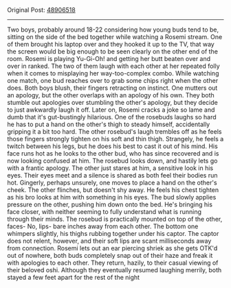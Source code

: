 Original Post: [48906518](https://warosu.org/vt/thread/S48901537#p48906518)
***
Two boys, probably around 18-22 considering how young buds tend to be, sitting on the side of the bed together while watching a Rosemi stream. One of them brought his laptop over and they hooked it up to the TV, that way the screen would be big enough to be seen clearly on the other end of the room. Rosemi is playing Yu-Gi-Oh! and getting her butt beaten over and over in ranked. The two of them laugh with each other at her repeated folly when it comes to misplaying her way-too-complex combo. While watching one match, one bud reaches over to grab some chips right when the other does. Both boys blush, their fingers retracting on instinct. One mutters out an apology, but the other overlaps with an apology of his own. They both stumble out apologies over stumbling the other's apology, but they decide to just awkwardly laugh it off.
Later on, Rosemi cracks a joke so lame and dumb that it's gut-bustingly hilarious. One of the rosebuds laughs so hard he has to put a hand on the other's thigh to steady himself, accidentally gripping it a bit too hard. The other rosebud's laugh trembles off as he feels those fingers strongly tighten on his soft and thin thigh. Strangely, he feels a twitch between his legs, but he does his best to cast it out of his mind. His face runs hot as he looks to the other bud, who has since recovered and is now looking confused at him. The rosebud looks down, and hastily lets go with a frantic apology. The other just stares at him, a sensitive look in his eyes. Their eyes meet and a silence is shared as both feel their bodies run hot. Gingerly, perhaps unsurely, one moves to place a hand on the other's cheek. The other flinches, but doesn't shy away. He feels his chest tighten as his bro looks at him with something in his eyes.
The bud slowly applies pressure on the other, pushing him down onto the bed. He's bringing his face closer, with neither seeming to fully understand what is running through their minds. The rosebud is practically mounted on top of the other, faces- No, lips- bare inches away from each other. The bottom one whimpers slightly, his thighs rubbing together under his captor. The captor does not relent, however, and their soft lips are scant milliseconds away from connection.
Rosemi lets out an ear piercing shriek as she gets OTK'd out of nowhere, both buds completely snap out of their haze and freak it with apologies to each other. They return, hazily, to their casual viewing of their beloved oshi. Although they eventually resumed laughing merrily, both stayed a few feet apart for the rest of the night